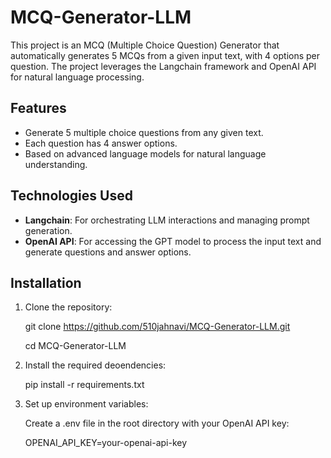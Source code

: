 # MCQ-Generator-LLM

This project is an MCQ (Multiple Choice Question) Generator that automatically generates 5 MCQs from a given input text, with 4 options per question. The project leverages the Langchain framework and OpenAI API for natural language processing.

## Features

- Generate 5 multiple choice questions from any given text.
- Each question has 4 answer options.
- Based on advanced language models for natural language understanding.

## Technologies Used

- **Langchain**: For orchestrating LLM interactions and managing prompt generation.
- **OpenAI API**: For accessing the GPT model to process the input text and generate questions and answer options.


## Installation

1. Clone the repository:

   git clone https://github.com/510jahnavi/MCQ-Generator-LLM.git
   
   cd MCQ-Generator-LLM

3. Install the required deoendencies:
   
   pip install -r requirements.txt

4. Set up environment variables:
   
   Create a .env file in the root directory with your OpenAI API key:
   
   OPENAI_API_KEY=your-openai-api-key



